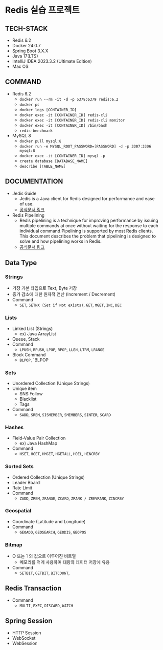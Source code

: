# Redis 실습 프로젝트

## TECH-STACK
- Redis 6.2
- Docker 24.0.7
- Spring Boot 3.X.X
- Java 17(LTS)
- IntelliJ IDEA 2023.3.2 (Ultimate Edition) 
- Mac OS

## COMMAND
- Redis 6.2
  - `docker run --rm -it -d -p 6379:6379 redis:6.2`
  - `docker ps`
  - `docker logs [CONTAINER_ID]`
  - `docker exec -it [CONTAINER_ID] redis-cli`
  - `docker exec -it [CONTAINER_ID] redis-cli monitor`
  - `docker exec -it [CONTAINER_ID] /bin/bash`
  - `redis-benchmark`
- MySQL 8
  - `docker pull mysql:8`
  - `docker run -e MYSQL_ROOT_PASSWORD=[PASSWORD] -d -p 3307:3306 mysql:8`
  - `docker exec -it [CONTAINER_ID] mysql -p`
  - `create database [DATABASE_NAME]`
  - `describe [TABLE_NAME]`

## DOCUMENTATION
- Jedis Guide
  - Jedis is a Java client for Redis designed for performance and ease of use.
  - [공식문서 링크](https://redis.io/docs/connect/clients/java)
- Redis Pipelining
  - Redis pipelining is a technique for improving performance by issuing multiple commands at once without waiting for the response to each individual command.Pipelining is supported by most Redis clients. This document describes the problem that pipelining is designed to solve and how pipelining works in Redis.
  - [공식문서 링크](https://redis.io/docs/manual/pipelining/)

## Data Type
### Strings
- 가장 기본 타입으로 Text, Byte 저장
- 증가 감소에 대한 원자적 연산 (Increment / Decrement)
- Command
  - `SET`, `SETNX (Set if Not eXists)`, `GET`, `MGET`, `INC`, `DEC`

### Lists
- Linked List (Strings)
  - ex) Java ArrayList
- Queue, Stack
- Command
  - `LPUSH`, `RPUSH`, `LPOP`, `RPOP`, `LLEN`, `LTRM`, `LRANGE`
- Block Command
  - `BLPOP`, `BLPOP

### Sets
- Unordered Collection (Unique Strings)
- Unique item
  - SNS Follow
  - Blacklist
  - Tags
- Command
  - `SADD`, `SREM`, `SISMEMBER`, `SMEMBERS`, `SINTER`, `SCARD`

### Hashes
- Field-Value Pair Collection
  - ex) Java HashMap
- Command
  - `HSET`, `HGET`, `HMGET`, `HGETALL`, `HDEL`, `HINCRBY` 

### Sorted Sets
- Ordered Collection (Unique Strings)
- Leader Board
- Rate Limit
- Command
  - `ZADD`, `ZREM`, `ZRANGE`, `ZCARD`, `ZRANK / ZREVRANK`, `ZINCRBY`

### Geospatial
- Coordinate (Latitude and Longitude)
- Command
  - `GEOADD`, `GEOSEARCH`, `GEODIS`, `GEOPOS` 

### Bitmap
- O 또는 1 의 값으로 이루어진 비트열
  - 메모리를 적게 사용하여 대량의 데이터 저장에 유용
- Command
  - `SETBIT`, `GETBIT`, `BITCOUNT`, 


## Redis Transaction
- Command
  - `MULTI`, `EXEC`, `DISCARD`, `WATCH`

## Spring Session
- HTTP Session
- WebSocket
- WebSession